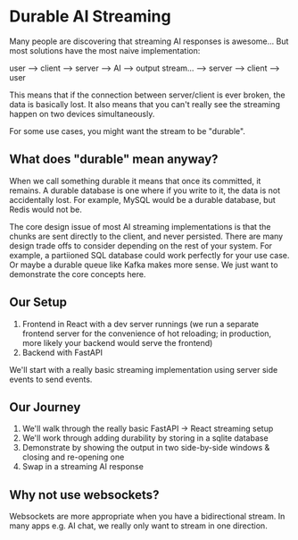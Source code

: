 # Durable AI Streaming

Many people are discovering that streaming AI responses is awesome... But most solutions have the most naive implementation:

user --> client --> server --> AI --> output stream... --> server --> client --> user

This means that if the connection between server/client is ever broken, the data is basically lost.
It also means that you can't really see the streaming happen on two devices simultaneously.

For some use cases, you might want the stream to be "durable".

## What does "durable" mean anyway?

When we call something durable it means that once its committed, it remains. A durable database is one where if you write to it, the data is not accidentally lost. For example, MySQL would be a durable database, but Redis would not be.

The core design issue of most AI streaming implementations is that the chunks are sent directly to the client, and never persisted. There are many design trade offs to consider
depending on the rest of your system. For example, a partiioned SQL database could work perfectly for your use case. Or maybe a durable queue like Kafka makes more sense. We just
want to demonstrate the core concepts here.

## Our Setup

1. Frontend in React with a dev server runnings (we run a separate frontend server for the convenience of hot reloading; in production, more likely your backend would serve the frontend)
2. Backend with FastAPI

We'll start with a really basic streaming implementation using server side events to send events.

## Our Journey

1. We'll walk through the really basic FastAPI -> React streaming setup
2. We'll work through adding durability by storing in a sqlite database
3. Demonstrate by showing the output in two side-by-side windows & closing and re-opening one
4. Swap in a streaming AI response

## Why not use websockets?

Websockets are more appropriate when you have a bidirectional stream. In many apps e.g. AI chat, we really only want to stream in one direction.
